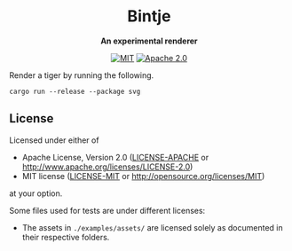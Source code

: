 <div align="center">

# Bintje

**An experimental renderer**

[![MIT](https://img.shields.io/badge/license-MIT-blue.svg)](#license)
[![Apache 2.0](https://img.shields.io/badge/license-Apache-blue.svg)](#license)

</div>

Render a tiger by running the following.

```shell
cargo run --release --package svg
```

## License

Licensed under either of

- Apache License, Version 2.0 ([LICENSE-APACHE](LICENSE-APACHE) or <http://www.apache.org/licenses/LICENSE-2.0>)
- MIT license ([LICENSE-MIT](LICENSE-MIT) or <http://opensource.org/licenses/MIT>)

at your option.

Some files used for tests are under different licenses:

- The assets in `./examples/assets/` are licensed solely as documented in their respective folders.
